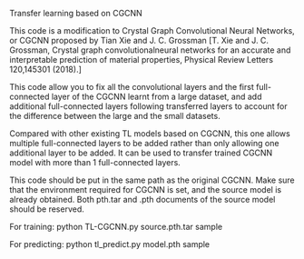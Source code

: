 Transfer learning based on CGCNN

This code is a modification to Crystal Graph Convolutional Neural Networks, or CGCNN proposed by Tian Xie and J. C. Grossman [T. Xie and J. C. Grossman, Crystal graph convolutionalneural networks for an accurate and interpretable prediction of material properties, Physical Review Letters 120,145301 (2018).]

This code allow you to fix all the convolutional layers and the first full-connected layer of the CGCNN learnt from a large dataset, and add additional full-connected layers following transferred layers to account for the difference between the large and the small datasets.

Compared with other existing TL models based on CGCNN, this one allows multiple full-connected layers to be added rather than only allowing one additional layer to be added. It can be used to transfer trained CGCNN model with more than 1 full-connected layers.

This code should be put in the same path as the original CGCNN. Make sure that the environment required for CGCNN is set, and the source model is already obtained. Both pth.tar and .pth documents of the source model should be reserved.

For training: python TL-CGCNN.py source.pth.tar sample

For predicting: python tl_predict.py model.pth sample
